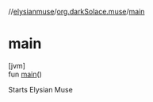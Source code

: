 //[elysianmuse](../../index.md)/[org.darkSolace.muse](index.md)/[main](main.md)

# main

[jvm]\
fun [main](main.md)()

Starts Elysian Muse
